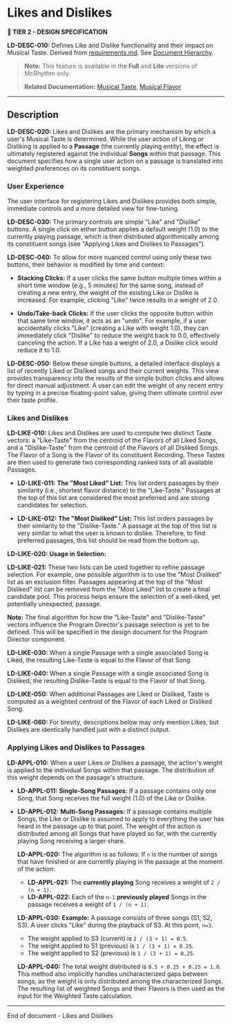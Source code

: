 # Likes and Dislikes

**🎼 TIER 2 - DESIGN SPECIFICATION**

**LD-DESC-010:** Defines Like and Dislike functionality and their impact on Musical Taste. Derived from [requirements.md](requirements.md). See [Document Hierarchy](document_hierarchy.md).

> **Note:** This feature is available in the **Full** and **Lite** versions of McRhythm only.

> **Related Documentation:** [Musical Taste](musical_taste.md), [Musical Flavor](musical_flavor.md)

---

## Description

**LD-DESC-020:** Likes and Dislikes are the primary mechanism by which a user's Musical Taste is determined. While the user action of Liking or Disliking is applied to a **Passage** (the currently playing entity), the effect is ultimately registered against the individual **Songs** within that passage. This document specifies how a single user action on a passage is translated into weighted preferences on its constituent songs.

### User Experience

The user interface for registering Likes and Dislikes provides both simple, immediate controls and a more detailed view for fine-tuning.

**LD-DESC-030:** The primary controls are simple "Like" and "Dislike" buttons. A single click on either button applies a default weight (1.0) to the currently playing passage, which is then distributed algorithmically among its constituent songs (see "Applying Likes and Dislikes to Passages").

**LD-DESC-040:** To allow for more nuanced control using only these two buttons, their behavior is modified by time and context:

- **Stacking Clicks:** If a user clicks the same button multiple times within a short time window (e.g., 5 minutes) for the same song, instead of creating a new entry, the weight of the existing Like or Dislike is increased. For example, clicking "Like" twice results in a weight of 2.0.

- **Undo/Take-back Clicks:** If the user clicks the opposite button within that same time window, it acts as an "undo". For example, if a user accidentally clicks "Like" (creating a Like with weight 1.0), they can immediately click "Dislike" to reduce the weight back to 0.0, effectively canceling the action. If a Like has a weight of 2.0, a Dislike click would reduce it to 1.0.

**LD-DESC-050:** Below these simple buttons, a detailed interface displays a list of recently Liked or Disliked songs and their current weights. This view provides transparency into the results of the simple button clicks and allows for direct manual adjustment. A user can edit the weight of any recent entry by typing in a precise floating-point value, giving them ultimate control over their taste profile.

### Likes and Dislikes

**LD-LIKE-010:** Likes and Dislikes are used to compute two distinct Taste vectors: a "Like-Taste" from the centroid of the Flavors of all Liked Songs, and a "Dislike-Taste" from the centroid of the Flavors of all Disliked Songs. The Flavor of a Song is the Flavor of its constituent Recording. These Tastes are then used to generate two corresponding ranked lists of all available Passages.

-   **LD-LIKE-011:** **The "Most Liked" List:** This list orders passages by their similarity (i.e., shortest flavor distance) to the "Like-Taste." Passages at the top of this list are considered the most preferred and are strong candidates for selection.

-   **LD-LIKE-012:** **The "Most Disliked" List:** This list orders passages by their similarity to the "Dislike-Taste." A passage at the top of this list is very similar to what the user is known to dislike. Therefore, to find preferred passages, this list should be read from the bottom up.

**LD-LIKE-020:** **Usage in Selection:**

**LD-LIKE-021:** These two lists can be used together to refine passage selection. For example, one possible algorithm is to use the "Most Disliked" list as an exclusion filter. Passages appearing at the top of the "Most Disliked" list can be removed from the "Most Liked" list to create a final candidate pool. This process helps ensure the selection of a well-liked, yet potentially unexpected, passage.

**Note:** The final algorithm for how the "Like-Taste" and "Dislike-Taste" vectors influence the Program Director's passage selection is yet to be defined. This will be specified in the design document for the Program Director component.

**LD-LIKE-030:** When a single Passage with a single associated Song is Liked, the resulting Like-Taste is equal to the Flavor of that Song.

**LD-LIKE-040:** When a single Passage with a single associated Song is Disliked, the resulting Dislike-Taste is equal to the Flavor of that Song.

**LD-LIKE-050:** When additional Passages are Liked or Disliked, Taste is computed as a weighted centroid of the Flavor of each Liked or Disliked Song.

**LD-LIKE-060:** For brevity, descriptions below may only mention Likes, but Dislikes are identically handled just with a distinct output.

### Applying Likes and Dislikes to Passages

**LD-APPL-010:** When a user Likes or Dislikes a passage, the action's weight is applied to the individual Songs within that passage. The distribution of this weight depends on the passage's structure.

-   **LD-APPL-011:** **Single-Song Passages:** If a passage contains only one Song, that Song receives the full weight (1.0) of the Like or Dislike.

-   **LD-APPL-012:** **Multi-Song Passages:** If a passage contains multiple Songs, the Like or Dislike is assumed to apply to everything the user has heard in the passage up to that point. The weight of the action is distributed among all Songs that have played so far, with the currently playing Song receiving a larger share.

    **LD-APPL-020:** The algorithm is as follows: If `n` is the number of songs that have finished or are currently playing in the passage at the moment of the action:
    -   **LD-APPL-021:** The **currently playing** Song receives a weight of `2 / (n + 1)`.
    -   **LD-APPL-022:** Each of the `n-1` **previously played** Songs in the passage receives a weight of `1 / (n + 1)`.

    **LD-APPL-030:** **Example:** A passage consists of three songs (S1, S2, S3). A user clicks "Like" during the playback of S3. At this point, `n=3`.
    -   The weight applied to S3 (current) is `2 / (3 + 1) = 0.5`.
    -   The weight applied to S1 (previous) is `1 / (3 + 1) = 0.25`.
    -   The weight applied to S2 (previous) is `1 / (3 + 1) = 0.25`.

    **LD-APPL-040:** The total weight distributed is `0.5 + 0.25 + 0.25 = 1.0`. This method also implicitly handles uncharacterized gaps between songs, as the weight is only distributed among the characterized Songs. The resulting list of weighted Songs and their Flavors is then used as the input for the Weighted Taste calculation.

---
End of document - Likes and Dislikes